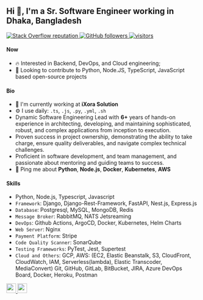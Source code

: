 
## Hi 👋, I'm a Sr. Software Engineer working in Dhaka, Bangladesh

<p align="left">
  <a href="https://stackoverflow.com/users/4423249/iamsohel">
    <img alt="Stack Overflow reputation" src="https://img.shields.io/stackexchange/stackoverflow/r/4423249?color=orange&label=reputation&logo=stackoverflow">
  </a>
  <a href="https://github.com/iamsohel?tab=followers">
    <img alt="GitHub followers" src="https://img.shields.io/github/followers/iamsohel?color=green&logo=github">
  </a>
  <a href="https://github.com/iamsohel/">
    <img src="https://komarev.com/ghpvc/?username=iamsohel" alt="visitors" />
  </a>

</p>

#### Now

- :fire: Interested in Backend, DevOps, and Cloud engineering;
- :calendar: Looking to contribute to Python, Node.JS, TypeScript, JavaScript based open-source projects 

#### Bio

- 🏢 I'm currently working at **iXora Solution**
- ⚙️ I use daily: `.ts`, `.js`, `.py`, `.yml`, `.sh`
- Dynamic Software Engineering Lead with **6+** years of hands-on experience in architecting, developing, and maintaining sophisticated, robust, and complex applications from inception to execution.
- Proven success in project ownership, demonstrating the ability to take charge, ensure quality deliverables, and navigate complex technical challenges.
- Proficient in software development, and team management, and passionate about mentoring and guiding teams to success.
- 💬 Ping me about **Python**, **Node.js**, **Docker**, **Kubernetes**, **AWS**

#### Skills

- Python, Node.js, Typescript, Javascript
- `Framework`: Django, Django-Rest-Framework, FastAPI, Nest.js, Express.js
- `Database`: Postgresql, MySQL, MongoDB, Redis
- `Message Broker`: RabbitMQ, NATS Jetsreaming
- `DevOps`: Github Actions, ArgoCD, Docker, Kubernetes, Helm Charts
- `Web Server`: Nginx
- `Payment Platform`: Stripe
- `Code Quality Scanner`: SonarQube
- `Testing Frameworks`: PyTest, Jest, Supertest
- `Cloud and Others`: GCP, AWS: (EC2, Elastic Beanstalk, S3, CloudFront, CloudWatch, IAM, Serverless(lambda), Elastic Transcoder, MediaConvert)
                    Git, GitHub, GitLab, BitBucket, JIRA, Azure DevOps Board, Docker, Heroku, Postman

<a href="https://www.linkedin.com/in/iamsohel/">
  <img src="https://img.shields.io/badge/linkedin-%230077B5.svg?&style=for-the-badge&logo=linkedin&logoColor=white" height=25>
</a> 
<a href="mailto:sohelcuetcse11@gmail.com">
  <img src="https://img.shields.io/badge/Gmail-D14836?style=for-the-badge&logo=gmail&logoColor=white" height=25>
</a>
</p>
